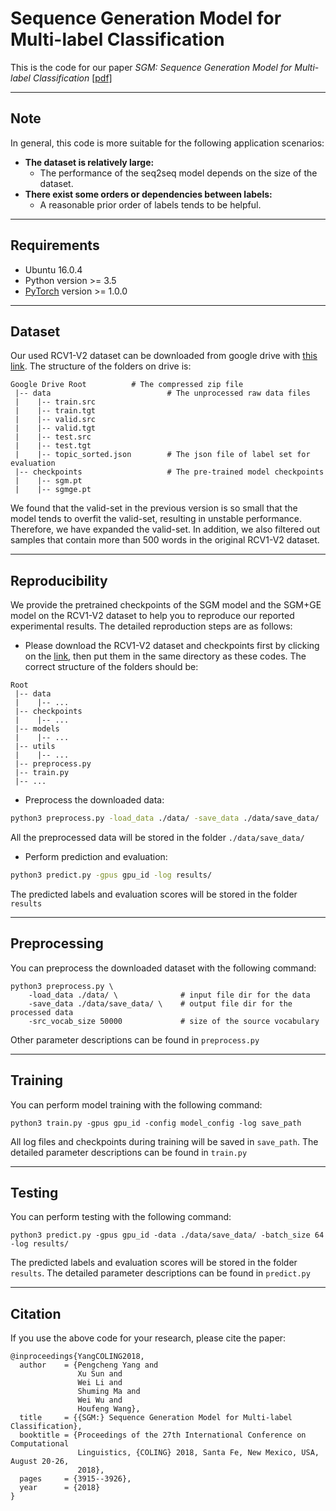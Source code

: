 # Sequence Generation Model for Multi-label Classification
This is the code for our paper *SGM: Sequence Generation Model for Multi-label Classification* [[pdf]](https://arxiv.org/abs/1806.04822)

***********************************************************

## Note
In general, this code is more suitable for the following application scenarios:
* **The dataset is relatively large:** 
	* The performance of the seq2seq model depends on the size of the dataset.
* **There exist some orders or dependencies between labels:** 
	* A reasonable prior order of labels tends to be helpful.

***********************************************************

## Requirements
* Ubuntu 16.0.4
* Python version >= 3.5
* [PyTorch](http://pytorch.org/) version >= 1.0.0


***************************************************************

## Dataset
Our used RCV1-V2 dataset can be downloaded from google drive with [this link](https://drive.google.com/drive/folders/1lBt2MjEoh4CG2jjt4nMgHro2h3k2gwUH?usp=sharing). The structure of the folders on drive is:
```
Google Drive Root		   # The compressed zip file
 |-- data                          # The unprocessed raw data files
 |    |-- train.src        
 |    |-- train.tgt
 |    |-- valid.src
 |    |-- valid.tgt
 |    |-- test.src
 |    |-- test.tgt
 |    |-- topic_sorted.json        # The json file of label set for evaluation
 |-- checkpoints                   # The pre-trained model checkpoints
 |    |-- sgm.pt
 |    |-- sgmge.pt
```

We found that the valid-set in the previous version is so small that the model tends to overfit the valid-set, resulting in unstable performance. Therefore, we have expanded the valid-set. In addition, we also filtered out samples that contain more than 500 words in the original RCV1-V2 dataset.

***************************************************************

## Reproducibility
We provide the pretrained checkpoints of the SGM model and the SGM+GE model on the RCV1-V2 dataset to help you to reproduce our reported experimental results. The detailed reproduction steps are as follows:

* Please download the RCV1-V2 dataset and checkpoints first by clicking on the [link](https://drive.google.com/drive/folders/1lBt2MjEoh4CG2jjt4nMgHro2h3k2gwUH?usp=sharing), then put them in the same directory as these codes. The correct structure of the folders should be: 
```
Root
 |-- data                          
 |    |-- ...        
 |-- checkpoints                   
 |    |-- ...
 |-- models                   
 |    |-- ...
 |-- utils                   
 |    |-- ...
 |-- preprocess.py
 |-- train.py
 |-- ...
```

* Preprocess the downloaded data:
```bash
python3 preprocess.py -load_data ./data/ -save_data ./data/save_data/
```
All the preprocessed data will be stored in the folder `./data/save_data/`

* Perform prediction and evaluation: 
```bash
python3 predict.py -gpus gpu_id -log results/
```
The predicted labels and evaluation scores will be stored in the folder `results`

***************************************************************

## Preprocessing
You can preprocess the downloaded dataset with the following command:
```
python3 preprocess.py \
	-load_data ./data/ \              # input file dir for the data
	-save_data ./data/save_data/ \    # output file dir for the processed data
	-src_vocab_size 50000             # size of the source vocabulary
```
Other parameter descriptions can be found in `preprocess.py`

***************************************************************

## Training
You can perform model training with the following command:
```
python3 train.py -gpus gpu_id -config model_config -log save_path
```

All log files and checkpoints during training will be saved in `save_path`. The detailed parameter descriptions can be found in `train.py`

****************************************************************

## Testing
You can perform testing with the following command:
```
python3 predict.py -gpus gpu_id -data ./data/save_data/ -batch_size 64 -log results/
```

The predicted labels and evaluation scores will be stored in the folder `results`. The detailed parameter descriptions can be found in `predict.py`

*******************************************************************

## Citation
If you use the above code for your research, please cite the paper:

```
@inproceedings{YangCOLING2018,
  author    = {Pengcheng Yang and
               Xu Sun and
               Wei Li and
               Shuming Ma and
               Wei Wu and
               Houfeng Wang},
  title     = {{SGM:} Sequence Generation Model for Multi-label Classification},
  booktitle = {Proceedings of the 27th International Conference on Computational
               Linguistics, {COLING} 2018, Santa Fe, New Mexico, USA, August 20-26,
               2018},
  pages     = {3915--3926},
  year      = {2018}
}
```
